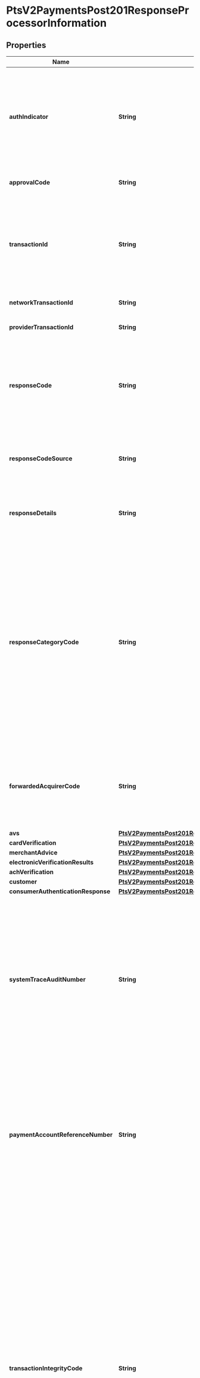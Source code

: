 
# PtsV2PaymentsPost201ResponseProcessorInformation

## Properties
Name | Type | Description | Notes
------------ | ------------- | ------------- | -------------
**authIndicator** | **String** | Flag that specifies the purpose of the authorization.  Possible values:  - **0**: Preauthorization  - **1**: Final authorization  For processor-specific information, see the auth_indicator field in [Credit Card Services Using the SCMP API.](http://apps.cybersource.com/library/documentation/dev_guides/CC_Svcs_SCMP_API/html)  |  [optional]
**approvalCode** | **String** | Authorization code. Returned only when the processor returns this value.  |  [optional]
**transactionId** | **String** | Network transaction identifier (TID). You can use this value to identify a specific transaction when you are discussing the transaction with your processor. Not all processors provide this value.  |  [optional]
**networkTransactionId** | **String** | The description for this field is not available. |  [optional]
**providerTransactionId** | **String** | The description for this field is not available. |  [optional]
**responseCode** | **String** | For most processors, this is the error message sent directly from the bank. Returned only when the processor returns this value.  Important Do not use this field to evaluate the result of the authorization.  |  [optional]
**responseCodeSource** | **String** | Used by Visa only and contains the response source/reason code that identifies the source of the response decision.  |  [optional]
**responseDetails** | **String** | This field might contain information about a decline. This field is supported only for **CyberSource through VisaNet**.  |  [optional]
**responseCategoryCode** | **String** | Processor-defined response category code. The associated detail error code is in the auth_auth_response field or the auth_reversal_auth_ response field depending on which service you requested.  This field is supported only for:   - Japanese issuers  - Domestic transactions in Japan  - Comercio Latino—processor transaction ID required for troubleshooting  **Maximum length for processors**:   - Comercio Latino: 32  - All other processors: 3  |  [optional]
**forwardedAcquirerCode** | **String** | Name of the Japanese acquirer that processed the transaction. Returned only for CCS (CAFIS) and JCN Gateway. Please contact the CyberSource Japan Support Group for more information.  |  [optional]
**avs** | [**PtsV2PaymentsPost201ResponseProcessorInformationAvs**](PtsV2PaymentsPost201ResponseProcessorInformationAvs.md) |  |  [optional]
**cardVerification** | [**PtsV2PaymentsPost201ResponseProcessorInformationCardVerification**](PtsV2PaymentsPost201ResponseProcessorInformationCardVerification.md) |  |  [optional]
**merchantAdvice** | [**PtsV2PaymentsPost201ResponseProcessorInformationMerchantAdvice**](PtsV2PaymentsPost201ResponseProcessorInformationMerchantAdvice.md) |  |  [optional]
**electronicVerificationResults** | [**PtsV2PaymentsPost201ResponseProcessorInformationElectronicVerificationResults**](PtsV2PaymentsPost201ResponseProcessorInformationElectronicVerificationResults.md) |  |  [optional]
**achVerification** | [**PtsV2PaymentsPost201ResponseProcessorInformationAchVerification**](PtsV2PaymentsPost201ResponseProcessorInformationAchVerification.md) |  |  [optional]
**customer** | [**PtsV2PaymentsPost201ResponseProcessorInformationCustomer**](PtsV2PaymentsPost201ResponseProcessorInformationCustomer.md) |  |  [optional]
**consumerAuthenticationResponse** | [**PtsV2PaymentsPost201ResponseProcessorInformationConsumerAuthenticationResponse**](PtsV2PaymentsPost201ResponseProcessorInformationConsumerAuthenticationResponse.md) |  |  [optional]
**systemTraceAuditNumber** | **String** | This field is returned only for **American Express Direct** and **CyberSource through VisaNet**.  **American Express Direct**  System trace audit number (STAN). This value identifies the transaction and is useful when investigating a chargeback dispute.  **CyberSource through VisaNet**  System trace number that must be printed on the customer’s receipt.  |  [optional]
**paymentAccountReferenceNumber** | **String** | Visa-generated reference number that identifies a card-present transaction for which youprovided one of the following:   - Visa primary account number (PAN)  - Visa-generated token for a PAN  This reference number serves as a link to the cardholder account and to all transactions for that account.  |  [optional]
**transactionIntegrityCode** | **String** | Transaction integrity classification provided by Mastercard. This value specifies Mastercard’s evaluation of the transaction’s safety and security. This field is returned only for **CyberSource through VisaNet**.  For card-present transactions, possible values:   - **A1**: EMV or token in a secure, trusted environment  - **B1**: EMV or chip equivalent  - **C1**: Magnetic stripe  - **E1**: Key entered  - **U0**: Unclassified  For card-not-present transactions, possible values:   - **A2**: Digital transactions  - **B2**: Authenticated checkout  - **C2**: Transaction validation  - **D2**: Enhanced data  - **E2**: Generic messaging  - **U0**: Unclassified  For information about these values, contact Mastercard or your acquirer.  |  [optional]
**amexVerbalAuthReferenceNumber** | **String** | Referral response number for a verbal authorization with FDMS Nashville when using an American Express card. Give this number to American Express when you call them for the verbal authorization.  |  [optional]
**salesSlipNumber** | [**BigDecimal**](BigDecimal.md) | Transaction identifier that CyberSource generates. You have the option of printing the sales slip number on the receipt.  This field is supported only for **JCN Gateway**.  |  [optional]
**masterCardServiceCode** | **String** | Mastercard service that was used for the transaction. Mastercard provides this value to CyberSource.  Possible value:  - 53: Mastercard card-on-file token service  |  [optional]
**masterCardServiceReplyCode** | **String** | Result of the Mastercard card-on-file token service. Mastercard provides this value to CyberSource.  Possible values:   - **C**: Service completed successfully.  - **F**: One of the following:    - Incorrect Mastercard POS entry mode. The Mastercard POS entry mode should be 81 for an authorization or      authorization reversal.    - Incorrect Mastercard POS entry mode. The Mastercard POS entry mode should be 01 for a tokenized request.    - Token requestor ID is missing or formatted incorrectly.  - **I**: One of the following:    - Invalid token requestor ID.    - Suspended or deactivated token.    - Invalid token (not in mapping table).  - **T**: Invalid combination of token requestor ID and token.  - **U**: Expired token.  - **W**: Primary account number (PAN) listed in electronic warning bulletin.  Note This field is returned only for **CyberSource through VisaNet**.  |  [optional]
**masterCardAuthenticationType** | **String** | Type of authentication for which the transaction qualifies as determined by the Mastercard authentication service, which confirms the identity of the cardholder. Mastercard provides this value to CyberSource.  Possible values:   - **1**: Transaction qualifies for Mastercard authentication type 1.  - **2**: Transaction qualifies for Mastercard authentication type 2.  |  [optional]
**name** | **String** | Name of the Processor.  |  [optional]
**routing** | [**PtsV2PaymentsPost201ResponseProcessorInformationRouting**](PtsV2PaymentsPost201ResponseProcessorInformationRouting.md) |  |  [optional]
**merchantNumber** | **String** | Identifier that was assigned to you by your acquirer.  This value must be printed on the receipt.  This field is supported only on **American Express Direct**, **FDC Nashville Global**, and **SIX**.  |  [optional]



